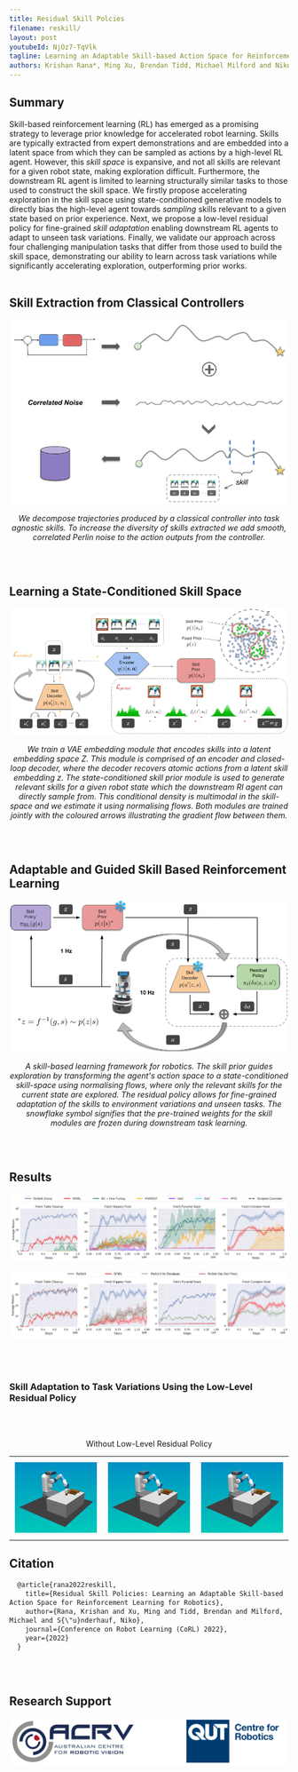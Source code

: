 ```yaml
---
title: Residual Skill Polcies
filename: reskill/
layout: post
youtubeId: NjOz7-TqVlk
tagline: Learning an Adaptable Skill-based Action Space for Reinforcement Learning for Robotics
authors: Krishan Rana*, Ming Xu, Brendan Tidd, Michael Milford and Niko Suenderhauf
--- 
```


## Summary

Skill-based reinforcement learning (RL) has emerged as a promising strategy to leverage prior knowledge for accelerated robot learning. Skills are typically extracted from expert demonstrations and are embedded into a latent space from which they can be sampled as actions by a high-level RL agent. However, this *skill space* is expansive, and not all skills are relevant for a given robot state, making exploration difficult. Furthermore, the downstream RL agent is limited to learning structurally similar tasks to those used to construct the skill space. We firstly propose accelerating exploration in the skill space using state-conditioned generative models to directly bias the high-level agent towards *sampling* skills relevant to a given state based on prior experience. Next, we propose a low-level residual policy for fine-grained *skill adaptation* enabling downstream RL agents to adapt to unseen task variations. Finally, we validate our approach across four challenging manipulation tasks that differ from those used to build the skill space, demonstrating our ability to learn across task variations while significantly accelerating exploration, outperforming prior works.
<br/><br/>

## Skill Extraction from Classical Controllers
  
<p align="center">
  <img src="/images/skill_extraction.png" width="600" />
</p>
<p align="center">
    <em>We decompose trajectories produced by a classical controller into task agnostic skills. To increase the diversity of skills extracted we add smooth, correlated Perlin noise to the action outputs from the controller.</em>
</p>

<br/><br/>
  
## Learning a State-Conditioned Skill Space
  
 <p align="center">
  <img src="/images/skill_module.png" />
</p>
<p align="center">
    <em>We train a VAE embedding module that encodes skills into a latent embedding space Z. This module is comprised of an encoder and closed-loop decoder, where the decoder recovers atomic actions from a latent skill embedding z. The state-conditioned skill prior module is used to generate relevant skills for a given robot state which the downstream Rl agent can directly sample from. This conditional density is multimodal in the skill-space and we estimate it using normalising flows. Both modules are trained jointly with the coloured arrows illustrating the gradient flow between them.</em>
</p>
  
<br/><br/>
  
## Adaptable and Guided Skill Based Reinforcement Learning
    
<p align="center">
  <img src="/images/reskill.png" width="800" />
</p>
<p align="center">
    <em>A skill-based learning framework for robotics. The skill prior guides exploration by transforming the agent's action space to a state-conditioned skill-space using normalising flows, where only the relevant skills for the current state are explored. The residual policy allows for fine-grained adaptation of the skills to environment variations and unseen tasks. The snowflake symbol signifies that the pre-trained weights for the skill modules are frozen during downstream task learning.</em>
</p>
  
<br/><br/>
 
## Results

<p align="center">
  <img src="/images/reskill_training_curves.png" />
</p>

<p align="center">
  <img src="/images/reskill_training_curves_ablation.png" />
</p>

<br/><br/>

### Skill Adaptation to Task Variations Using the Low-Level Residual Policy

<br/><br/>

<p align="center"> 
  Without Low-Level Residual Policy
</p>

<p align="center"> 
<div id="image-table">
    <table>
	    <tr>
    	    <td style="padding:10px">
        	    <img src="/images/table-cleanup.gif" width="200"/>
      	    </td>
            <td style="padding:10px">
            	<img src="/images/table-cleanup.gif" width="200"/>
            </td>
            <td style="padding:10px">
            	<img src="/images/table-cleanup.gif" width="200"/>
            </td>
        </tr>
    </table>
</div>
</p> 

<!-- ![alt-text-2](/images/table-cleanup.gif "title-2" =75%x) -->

<!-- Table-Cleanup         |  Slippery Push        |   Pyramid-Stack                 |      Complex-Hook               |
:-------------------------:|:-------------------------:|:-------------------------:|:-------------------------:
![](/images/table-cleanup.gif)  |  ![](/images/slippery_push2.gif) | ![](/images/stacking.gif)  |  ![](/images/stacking.gif)

<p align="center"> 
  With Low-Level Residual Policy (ReSkill)
</p>

Table-Cleanup         |  Slippery Push        |   Pyramid-Stack                 |      Complex-Hook               |
:-------------------------:|:-------------------------:|:-------------------------:|:-------------------------:
![](/images/table_cleanup_no_res_2.gif)  |  ![](/images/slippery_push_no_res.gif) | ![](/images/stacking_no_res.gif)  |  ![](/images/stacking.gif)

 -->
 
 
## Citation
```
  @article{rana2022reskill,
    title={Residual Skill Policies: Learning an Adaptable Skill-based Action Space for Reinforcement Learning for Robotics},
    author={Rana, Krishan and Xu, Ming and Tidd, Brendan and Milford, Michael and S{\"u}nderhauf, Niko},
    journal={Conference on Robot Learning (CoRL) 2022},
    year={2022}
  }
```
<br/><br/>

## Research Support

<p align="center">
  <img src="/images/logos.png" />
</p>
